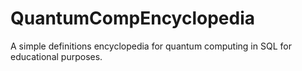 # QuantumCompEncyclopedia
A simple definitions encyclopedia for quantum computing in SQL for educational purposes.
